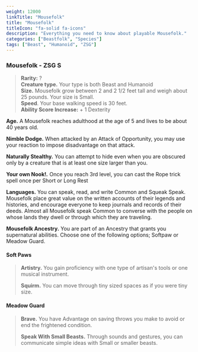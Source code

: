 ```yaml
---
weight: 12000
linkTitle: "Mousefolk"
title: "Mousefolk"
titleIcon: "fa-solid fa-icons"
description: "Everything you need to know about playable Mousefolk."
categories: ["Beastfolk", "Species"]
tags: ["Beast", "Humanoid", "ZSG"]
---
```


### Mousefolk - ZSG S

> **Rarity:** ?  
> **Creature type.** Your type is both Beast and Humanoid  
> **Size.** Mousefolk grow between 2 and 2 1/2 feet tall and weigh about 25 pounds. Your size is Small.  
> **Speed**. Your base walking speed is 30 feet.  
> **Ability Score Increase:** \+ 1 Dexterity

**Age.** A Mousefolk reaches adulthood at the age of 5 and lives to be about 40 years old.

**Nimble Dodge.** When attacked by an Attack of Opportunity, you may use your reaction to impose disadvantage on that attack.

**Naturally Stealthy.** You can attempt to hide even when you are obscured only by a creature that is at least one size larger than you.

**Your own Nook\!_._** Once you reach 3rd level, you can cast the Rope trick spell once per Short or Long Rest

**Languages.** You can speak, read, and write Common and Squeak Speak. Mousefolk place great value on the written accounts of their legends and histories, and encourage everyone to keep journals and records of their deeds. Almost all Mousefolk speak Common to converse with the people on whose lands they dwell or through which they are traveling.

**Mousefolk Ancestry.** You are part of an Ancestry that grants you supernatural abilities. Choose one of the following options; Softpaw or Meadow Guard.

#### Soft Paws

> **Artistry.** You gain proficiency with one type of artisan's tools or one musical instrument.
>
> **Squirm.** You can move through tiny sized spaces as if you were tiny size.

#### Meadow Guard

> **Brave.** You have Advantage on saving throws you make to avoid or end the frightened condition.
>
> **Speak With Small Beasts.** Through sounds and gestures, you can communicate simple ideas with Small or smaller beasts.
